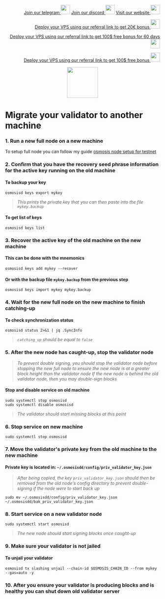 <p style="font-size:14px" align="right">
<a href="https://t.me/kjnotes" target="_blank">Join our telegram <img src="https://user-images.githubusercontent.com/50621007/183283867-56b4d69f-bc6e-4939-b00a-72aa019d1aea.png" width="30"/></a>
<a href="https://discord.gg/JqQNcwff2e" target="_blank">Join our discord <img src="https://user-images.githubusercontent.com/50621007/176236430-53b0f4de-41ff-41f7-92a1-4233890a90c8.png" width="30"/></a>
<a href="https://kjnodes.com/" target="_blank">Visit our website <img src="https://user-images.githubusercontent.com/50621007/168689709-7e537ca6-b6b8-4adc-9bd0-186ea4ea4aed.png" width="30"/></a>
</p>

<p style="font-size:14px" align="right">
<a href="https://hetzner.cloud/?ref=y8pQKS2nNy7i" target="_blank">Deploy your VPS using our referral link to get 20€ bonus <img src="https://user-images.githubusercontent.com/50621007/174612278-11716b2a-d662-487e-8085-3686278dd869.png" width="30"/></a>
</p>
<p style="font-size:14px" align="right">
<a href="https://m.do.co/c/17b61545ca3a" target="_blank">Deploy your VPS using our referral link to get 100$ free bonus for 60 days <img src="https://user-images.githubusercontent.com/50621007/183284313-adf81164-6db4-4284-9ea0-bcb841936350.png" width="30"/></a>
</p>
<p style="font-size:14px" align="right">
<a href="https://www.vultr.com/?ref=7418642" target="_blank">Deploy your VPS using our referral link to get 100$ free bonus <img src="https://user-images.githubusercontent.com/50621007/183284971-86057dc2-2009-4d40-a1d4-f0901637033a.png" width="30"/></a>
</p>

<p align="center">
  <img height="100" height="auto" src="https://user-images.githubusercontent.com/50621007/190717698-486153c1-5d81-4e57-9363-cead70c13cc8.png">
</p>

# Migrate your validator to another machine

### 1. Run a new full node on a new machine
To setup full node you can follow my guide [osmosis node setup for testnet](https://github.com/kj89/testnet_manuals/blob/main/osmosis/README.md)

### 2. Confirm that you have the recovery seed phrase information for the active key running on the old machine

#### To backup your key
```
osmosisd keys export mykey
```
> _This prints the private key that you can then paste into the file `mykey.backup`_

#### To get list of keys
```
osmosisd keys list
```

### 3. Recover the active key of the old machine on the new machine

#### This can be done with the mnemonics
```
osmosisd keys add mykey --recover
```

#### Or with the backup file `mykey.backup` from the previous step
```
osmosisd keys import mykey mykey.backup
```

### 4. Wait for the new full node on the new machine to finish catching-up

#### To check synchronization status
```
osmosisd status 2>&1 | jq .SyncInfo
```
> _`catching_up` should be equal to `false`_

### 5. After the new node has caught-up, stop the validator node

> _To prevent double signing, you should stop the validator node before stopping the new full node to ensure the new node is at a greater block height than the validator node_
> _If the new node is behind the old validator node, then you may double-sign blocks_

#### Stop and disable service on old machine
```
sudo systemctl stop osmosisd
sudo systemctl disable osmosisd
```
> _The validator should start missing blocks at this point_

### 6. Stop service on new machine
```
sudo systemctl stop osmosisd
```

### 7. Move the validator's private key from the old machine to the new machine
#### Private key is located in: `~/.osmosisdd/config/priv_validator_key.json`

> _After being copied, the key `priv_validator_key.json` should then be removed from the old node's config directory to prevent double-signing if the node were to start back up_
```
sudo mv ~/.osmosisdd/config/priv_validator_key.json ~/.osmosisdd/bak_priv_validator_key.json
```

### 8. Start service on a new validator node
```
sudo systemctl start osmosisd
```
> _The new node should start signing blocks once caught-up_

### 9. Make sure your validator is not jailed
#### To unjail your validator
```
osmosisd tx slashing unjail --chain-id $OSMOSIS_CHAIN_ID --from mykey --gas=auto -y
```

### 10. After you ensure your validator is producing blocks and is healthy you can shut down old validator server
